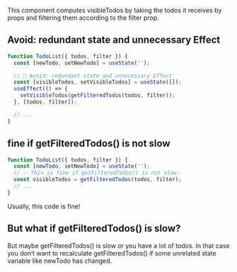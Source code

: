 This component computes visibleTodos by taking the todos it receives by props and filtering them according to the filter prop. 


## Avoid: redundant state and unnecessary Effect
```js
function TodoList({ todos, filter }) {
  const [newTodo, setNewTodo] = useState('');

  // 🔴 Avoid: redundant state and unnecessary Effect
  const [visibleTodos, setVisibleTodos] = useState([]);
  useEffect(() => {
    setVisibleTodos(getFilteredTodos(todos, filter));
  }, [todos, filter]);

  // ...
}
```
## fine if getFilteredTodos() is not slow

```js
function TodoList({ todos, filter }) {
  const [newTodo, setNewTodo] = useState('');
  // ✅ This is fine if getFilteredTodos() is not slow.
  const visibleTodos = getFilteredTodos(todos, filter);
  // ...
}
```
Usually, this code is fine! 

## But what if getFilteredTodos() is slow?
But maybe getFilteredTodos() is slow or you have a lot of todos. In that case you don’t want to recalculate getFilteredTodos() if some unrelated state variable like newTodo has changed.



